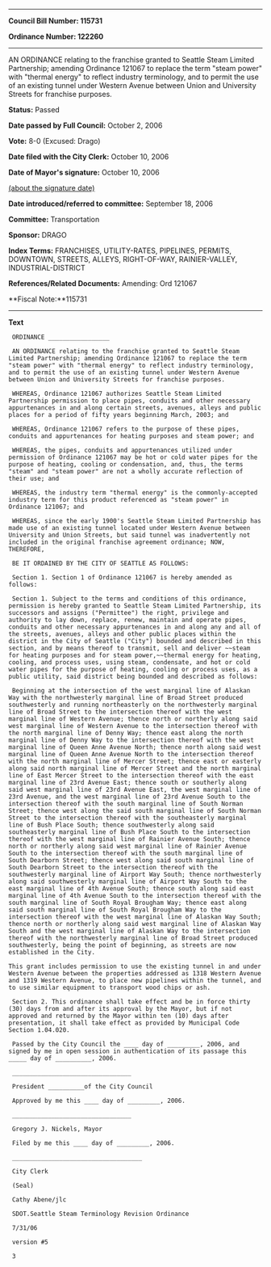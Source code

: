 

********

**Council Bill Number: 115731**
   
**Ordinance Number: 122260**
********

 AN ORDINANCE relating to the franchise granted to Seattle Steam Limited Partnership; amending Ordinance 121067 to replace the term "steam power" with "thermal energy" to reflect industry terminology, and to permit the use of an existing tunnel under Western Avenue between Union and University Streets for franchise purposes.

**Status:** Passed
   
**Date passed by Full Council:** October 2, 2006
   
**Vote:** 8-0 (Excused: Drago)
   
**Date filed with the City Clerk:** October 10, 2006
   
**Date of Mayor's signature:** October 10, 2006
   
[(about the signature date)](/~public/approvaldate.htm)
   
   
   
**Date introduced/referred to committee:** September 18, 2006
   
**Committee:** Transportation
   
**Sponsor:** DRAGO
   
   
**Index Terms:** FRANCHISES, UTILITY-RATES, PIPELINES, PERMITS, DOWNTOWN, STREETS, ALLEYS, RIGHT-OF-WAY, RAINIER-VALLEY, INDUSTRIAL-DISTRICT

**References/Related Documents:** Amending: Ord 121067

**Fiscal Note:**115731

********

**Text**
   
```
 ORDINANCE _________________

 AN ORDINANCE relating to the franchise granted to Seattle Steam Limited Partnership; amending Ordinance 121067 to replace the term "steam power" with "thermal energy" to reflect industry terminology, and to permit the use of an existing tunnel under Western Avenue between Union and University Streets for franchise purposes.

 WHEREAS, Ordinance 121067 authorizes Seattle Steam Limited Partnership permission to place pipes, conduits and other necessary appurtenances in and along certain streets, avenues, alleys and public places for a period of fifty years beginning March, 2003; and

 WHEREAS, Ordinance 121067 refers to the purpose of these pipes, conduits and appurtenances for heating purposes and steam power; and

 WHEREAS, the pipes, conduits and appurtenances utilized under permission of Ordinance 121067 may be hot or cold water pipes for the purpose of heating, cooling or condensation, and, thus, the terms "steam" and "steam power" are not a wholly accurate reflection of their use; and

 WHEREAS, the industry term "thermal energy" is the commonly-accepted industry term for this product referenced as "steam power" in Ordinance 121067; and

 WHEREAS, since the early 1900's Seattle Steam Limited Partnership has made use of an existing tunnel located under Western Avenue between University and Union Streets, but said tunnel was inadvertently not included in the original franchise agreement ordinance; NOW, THEREFORE,

 BE IT ORDAINED BY THE CITY OF SEATTLE AS FOLLOWS:

 Section 1. Section 1 of Ordinance 121067 is hereby amended as follows:

 Section 1. Subject to the terms and conditions of this ordinance, permission is hereby granted to Seattle Steam Limited Partnership, its successors and assigns ("Permittee") the right, privilege and authority to lay down, replace, renew, maintain and operate pipes, conduits and other necessary appurtenances in and along any and all of the streets, avenues, alleys and other public places within the district in the City of Seattle ("City") bounded and described in this section, and by means thereof to transmit, sell and deliver ~~steam for heating purposes and for steam power,~~thermal energy for heating, cooling, and process uses, using steam, condensate, and hot or cold water pipes for the purpose of heating, cooling or process uses, as a public utility, said district being bounded and described as follows:

 Beginning at the intersection of the west marginal line of Alaskan Way with the northwesterly marginal line of Broad Street produced southwesterly and running northeasterly on the northwesterly marginal line of Broad Street to the intersection thereof with the west marginal line of Western Avenue; thence north or northerly along said west marginal line of Western Avenue to the intersection thereof with the north marginal line of Denny Way; thence east along the north marginal line of Denny Way to the intersection thereof with the west marginal line of Queen Anne Avenue North; thence north along said west marginal line of Queen Anne Avenue North to the intersection thereof with the north marginal line of Mercer Street; thence east or easterly along said north marginal line of Mercer Street and the north marginal line of East Mercer Street to the intersection thereof with the east marginal line of 23rd Avenue East; thence south or southerly along said west marginal line of 23rd Avenue East, the west marginal line of 23rd Avenue, and the west marginal line of 23rd Avenue South to the intersection thereof with the south marginal line of South Norman Street; thence west along the said south marginal line of South Norman Street to the intersection thereof with the southeasterly marginal line of Bush Place South; thence southwesterly along said southeasterly marginal line of Bush Place South to the intersection thereof with the west marginal line of Rainier Avenue South; thence north or northerly along said west marginal line of Rainier Avenue South to the intersection thereof with the south marginal line of South Dearborn Street; thence west along said south marginal line of South Dearborn Street to the intersection thereof with the southwesterly marginal line of Airport Way South; thence northwesterly along said southwesterly marginal line of Airport Way South to the east marginal line of 4th Avenue South; thence south along said east marginal line of 4th Avenue South to the intersection thereof with the south marginal line of South Royal Brougham Way; thence east along said south marginal line of South Royal Brougham Way to the intersection thereof with the west marginal line of Alaskan Way South; thence north or northerly along said west marginal line of Alaskan Way South and the west marginal line of Alaskan Way to the intersection thereof with the northwesterly marginal line of Broad Street produced southwesterly, being the point of beginning, as streets are now established in the City.

This grant includes permission to use the existing tunnel in and under Western Avenue between the properties addressed as 1318 Western Avenue and 1319 Western Avenue, to place new pipelines within the tunnel, and to use similar equipment to transport wood chips or ash.

 Section 2. This ordinance shall take effect and be in force thirty (30) days from and after its approval by the Mayor, but if not approved and returned by the Mayor within ten (10) days after presentation, it shall take effect as provided by Municipal Code Section 1.04.020.

 Passed by the City Council the ____ day of _________, 2006, and signed by me in open session in authentication of its passage this _____ day of __________, 2006.

 _________________________________

 President __________of the City Council

 Approved by me this ____ day of _________, 2006.

 _________________________________

 Gregory J. Nickels, Mayor

 Filed by me this ____ day of _________, 2006.

 ____________________________________

 City Clerk

 (Seal)

 Cathy Abene/jlc

 SDOT.Seattle Steam Terminology Revision Ordinance

 7/31/06

 version #5

 3

```
